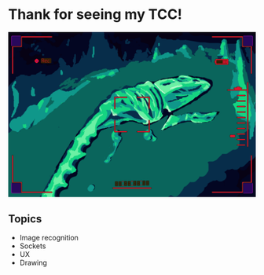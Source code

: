 # Thank for seeing my TCC!

![imagem principal](https://github.com/Lucdro/TCC_ImageRecognition-Interaction/blob/main/public/screen/telatcc.png)

## Topics
- Image recognition
- Sockets
- UX
- Drawing
